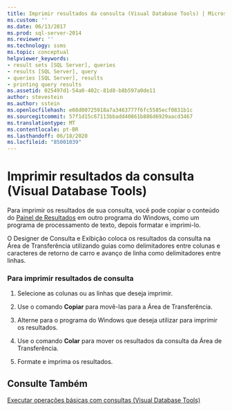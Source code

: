 ```yaml
---
title: Imprimir resultados da consulta (Visual Database Tools) | Microsoft Docs
ms.custom: ''
ms.date: 06/13/2017
ms.prod: sql-server-2014
ms.reviewer: ''
ms.technology: ssms
ms.topic: conceptual
helpviewer_keywords:
- result sets [SQL Server], queries
- results [SQL Server], query
- queries [SQL Server], results
- printing query results
ms.assetid: 025497d1-54a0-402c-81d8-b8b597a0de11
author: stevestein
ms.author: sstein
ms.openlocfilehash: e08d00725918a7a3463777f6fc5585ecf0831b1c
ms.sourcegitcommit: 57f1d15c67113bbadd40861b886d6929aacd3467
ms.translationtype: MT
ms.contentlocale: pt-BR
ms.lasthandoff: 06/18/2020
ms.locfileid: "85001039"
---
```

# <a name="print-query-results-visual-database-tools"></a>Imprimir resultados da consulta (Visual Database Tools)
  Para imprimir os resultados de sua consulta, você pode copiar o conteúdo do [Painel de Resultados](visual-database-tools.md) em outro programa do Windows, como um programa de processamento de texto, depois formatar e imprimi-lo.  
  
 O Designer de Consulta e Exibição coloca os resultados da consulta na Área de Transferência utilizando guias como delimitadores entre colunas e caracteres de retorno de carro e avanço de linha como delimitadores entre linhas.  
  
### <a name="to-print-query-results"></a>Para imprimir resultados de consulta  
  
1.  Selecione as colunas ou as linhas que deseja imprimir.  
  
2.  Use o comando **Copiar** para movê-las para a Área de Transferência.  
  
3.  Alterne para o programa do Windows que deseja utilizar para imprimir os resultados.  
  
4.  Use o comando **Colar** para mover os resultados da consulta da Área de Transferência.  
  
5.  Formate e imprima os resultados.  
  
## <a name="see-also"></a>Consulte Também  
 [Executar operações básicas com consultas &#40;Visual Database Tools&#41;](perform-basic-operations-with-queries-visual-database-tools.md)  
  
  
